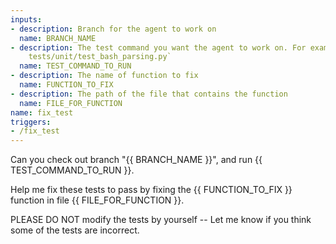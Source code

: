 ```yaml
---
inputs:
- description: Branch for the agent to work on
  name: BRANCH_NAME
- description: The test command you want the agent to work on. For example, `pytest
    tests/unit/test_bash_parsing.py`
  name: TEST_COMMAND_TO_RUN
- description: The name of function to fix
  name: FUNCTION_TO_FIX
- description: The path of the file that contains the function
  name: FILE_FOR_FUNCTION
name: fix_test
triggers:
- /fix_test
---
```


Can you check out branch "{{ BRANCH_NAME }}", and run {{ TEST_COMMAND_TO_RUN }}.

Help me fix these tests to pass by fixing the {{ FUNCTION_TO_FIX }} function in file {{ FILE_FOR_FUNCTION }}.

PLEASE DO NOT modify the tests by yourself -- Let me know if you think some of the tests are incorrect.